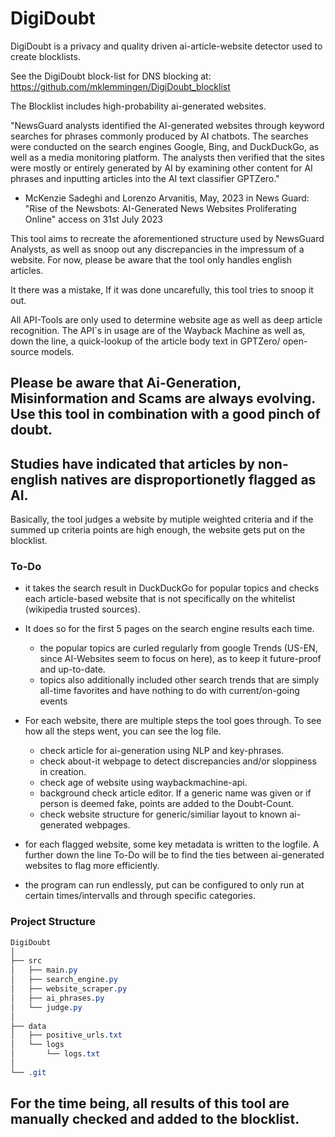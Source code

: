 # DigiDoubt
DigiDoubt is a privacy and quality driven ai-article-website detector used to create blocklists. 

See the DigiDoubt block-list for DNS blocking at: https://github.com/mklemmingen/DigiDoubt_blocklist

The Blocklist includes high-probability ai-generated websites.

"NewsGuard analysts identified the AI-generated websites through keyword searches for phrases commonly produced by AI chatbots. 
The searches were conducted on the search engines Google, Bing, and DuckDuckGo, as well as a media monitoring platform. 
The analysts then verified that the sites were mostly or entirely generated by AI by examining other content for AI phrases and inputting articles into the AI text classifier GPTZero."
   - McKenzie Sadeghi and Lorenzo Arvanitis, May, 2023 in News Guard: "Rise of the Newsbots: AI-Generated News Websites Proliferating Online" access on 31st July 2023 

This tool aims to recreate the aforementioned structure used by NewsGuard Analysts, as well as snoop out any discrepancies in the impressum of a website.
For now, please be aware that the tool only handles english articles.

It there was a mistake, If it was done uncarefully, this tool tries to snoop it out.

All API-Tools are only used to determine website age as well as deep article recognition. 
The API`s in usage are of the Wayback Machine as well as, down the line, a quick-lookup of the article body text in GPTZero/ open-source models. 

## Please be aware that Ai-Generation, Misinformation and Scams are always evolving. Use this tool in combination with a good pinch of doubt. 
## Studies have indicated that articles by non-english natives are disproportionetly flagged as AI.

Basically, the tool judges a website by mutiple weighted criteria and if the summed up criteria points are high enough, the website gets put on the blocklist.

### To-Do

   - it takes the search result in DuckDuckGo for popular topics and checks each article-based website that is not specifically on the whitelist (wikipedia trusted sources).
   -  It does so for the first 5 pages on the search engine results each time.
        - the popular topics are curled regularly from google Trends (US-EN, since AI-Websites seem to focus on here), as to keep it future-proof and up-to-date.
        - topics also additionally included other search trends that are simply all-time favorites and have nothing to do with current/on-going events 
    
   - For each website, there are multiple steps the tool goes through. To see how all the steps went, you can see the log file.
        - check article for ai-generation using NLP and key-phrases.
        - check about-it webpage to detect discrepancies and/or sloppiness in creation.
        - check age of website using waybackmachine-api.
        - background check article editor. If a generic name was given or if person is deemed fake, points are added to the Doubt-Count.
        - check website structure for generic/similiar layout to known ai-generated webpages.
    
   - for each flagged website, some key metadata is written to the logfile. A further down the line To-Do will be to find the ties between ai-generated websites to
     flag more efficiently. 
         
   - the program can run endlessly, put can be configured to only run at certain times/intervalls and through specific categories.

  

### Project Structure

```css
DigiDoubt
│
├── src
│   ├── main.py
│   ├── search_engine.py
│   ├── website_scraper.py
│   ├── ai_phrases.py
│   └── judge.py
│
├── data
│   ├── positive_urls.txt
│   └── logs
│       └── logs.txt
│
└── .git
```
     
## For the time being, all results of this tool are manually checked and added to the blocklist. 
